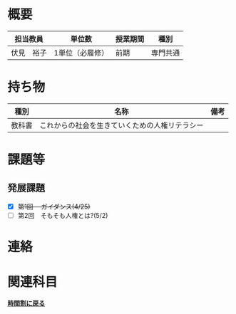 # 概要
| 担当教員  | 単位数      | 授業期間 | 種別   |
|-------|----------|------|------|
| 伏見　裕子 | 1単位（必履修） | 前期   | 専門共通 |
# 持ち物
| 種別  | 名称                      | 備考 |
|-----|-------------------------| --- |
| 教科書 | これからの社会を生きていくための人権リテラシー |    |
# 課題等
## 発展課題
- [x]  ~~第1回 　ガイダンス(4/25)~~
-  [ ] 第2回　そもそも人権とは?(5/2)

# 連絡

# 関連科目
[**時間割に戻る**](../timetable)